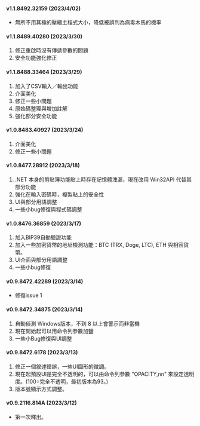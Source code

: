 #### v1.1.8492.32159 (2023/4/02)

*   無所不用其極的壓縮主程式大小，降低被誤判為病毒木馬的機率

#### v1.1.8489.40280 (2023/3/30)

1.  修正重啟時沒有傳遞參數的問題
2.  安全功能強化修正

#### v1.1.8488.33464 (2023/3/29)

1.  加入了CSV輸入／輸出功能
2.  介面美化
3.  修正一些小問題
4.  原始碼整理與增加註解
5.  強化部分安全功能

#### v1.0.8483.40927 (2023/3/24)

1.  介面美化
2.  修正一些小問題

#### v1.0.8477.28912 (2023/3/18)

1.  .NET 本身的剪貼簿功能貼上時存在記憶體洩漏，現在改用 Win32API 代替其部分功能
2.  強化在輸入密碼時，複製貼上的安全性
3.  UI與部分用語調整
4.  一些小bug修復與程式碼調整

#### v1.0.8476.36859 (2023/3/17)

1.  加入BIP39自動驗證功能
2.  加入一些加密貨幣的地址檢測功能：BTC (TRX, Doge, LTC), ETH 與相容貨幣。
3.  UI介面與部分用語調整
4.  一些小bug修復

#### v0.9.8472.42289 (2023/3/14)

*   修復issue 1

#### v0.9.8472.34875 (2023/3/14)

1.  自動偵測 Windows版本，不到 8 以上會警示而非當機
2.  現在開始起可以用命令列參數加鹽
3.  一些小Bug修復與UI調整

#### v0.9.8472.6178 (2023/3/13)

1.  修正一個敘述錯誤，一些UI圖形的微調。
2.  現在起預設UI是完全不透明的，可以由命令列參數 "OPACITY,nn" 來設定透明度。(100=完全不透明，最初版本為93。)
3.  版本號顯示方式調整。

#### v0.9.2116.814A (2023/3/12)

*   第一次釋出。